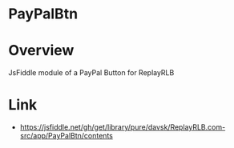 # PayPalBtn

# Overview
JsFiddle module of a PayPal Button for ReplayRLB

# Link
* https://jsfiddle.net/gh/get/library/pure/davsk/ReplayRLB.com-src/app/PayPalBtn/contents
